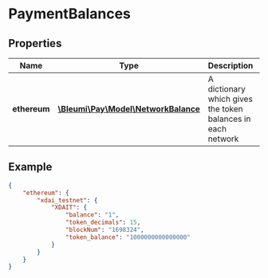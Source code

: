# PaymentBalances

## Properties
Name | Type | Description | Notes
------------ | ------------- | ------------- | -------------
**ethereum** | [**\Bleumi\Pay\Model\NetworkBalance**](NetworkBalance.md) | A dictionary which gives the token balances in each network |  


## Example

```json
{
    "ethereum": {
        "xdai_testnet": {
            "XDAIT": {
                "balance": "1",
                "token_decimals": 15,
                "blockNum": "1698324",
                "token_balance": "1000000000000000"
            }
        }
    }
}
```